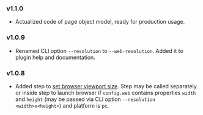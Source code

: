### v1.1.0

- Actualized code of page object model, ready for production usage.

### v1.0.9

- Renamed CLI option `--resolution` to `--web-resolution`. Added it to plugin help
and documentation.

### v1.0.8

- Added step to [set browser viewport size](BrowserSteps.html#setViewport__anchor).
Step may be called separately or inside step to launch browser if `config.web`
contains properties `width` and `height` (may be passed via CLI option
`--resolution <width>x<height>`) and platform is `pc`.
